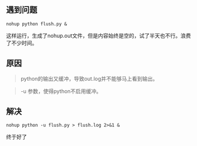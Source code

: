 
## 遇到问题
```
nohup python flush.py &
```
这样运行，生成了nohup.out文件，但是内容始终是空的，试了半天也不行。浪费了不少时间。

## 原因
> python的输出又缓冲，导致out.log并不能够马上看到输出。

> -u 参数，使得python不启用缓冲。

## 解决
```
nohup python -u flush.py > flush.log 2>&1 &
```

终于好了